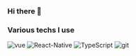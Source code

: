 ### Hi there 👋

<h3>Various techs I use</h3>
<p>
  
  <img alt="vue" src="https://img.shields.io/badge/-Vue-4fc08d?style=flat-square&logo=Vue.js&logoColor=white" />  
  <img alt="React-Native" src="https://img.shields.io/badge/-React--Native-45b8d8?style=flat-square&logo=react&logoColor=white" />
  <img alt="TypeScript" src="https://img.shields.io/badge/-TypeScript-007ACC?style=flat-square&logo=typescript&logoColor=white" />
  <img alt="git" src="https://img.shields.io/badge/-Git-F05032?style=flat-square&logo=git&logoColor=white" />
</p>
<!--
<table>
  <thead align="center">
    <tr border: none;>
      <td><b>🎁 Projects</b></td>
      <td><b>⭐ Stars</b></td>
      <td><b>📚 Forks</b></td>
      <td><b>🛎 Issues</b></td>
      <td><b>📬 Pull requests</b></td>
    </tr>
  </thead>
  <tbody>
    <tr>
      <td><a href="https://github.com/sortidocorps/peek"><b>Peek : Nodejs website screenshot automation tool</b></a></td>
      <td><img alt="Stars" src="https://img.shields.io/github/stars/NicolasBrondin/peek?style=flat-square&labelColor=343b41"/></td>
      <td><img alt="Forks" src="https://img.shields.io/github/forks/NicolasBrondin/peek?style=flat-square&labelColor=343b41"/></td>
      <td><img alt="Issues" src="https://img.shields.io/github/issues/NicolasBrondin/peek?style=flat-square&labelColor=343b41"/></td>
      <td><img alt="Pull Requests" src="https://img.shields.io/github/issues-pr/NicolasBrondin/peek?style=flat-square&labelColor=343b41"/></td>
    </tr>
  </tbody>
</table>


**sortidocorps/sortidocorps** is a ✨ _special_ ✨ repository because its `README.md` (this file) appears on your GitHub profile.

Here are some ideas to get you started:

- 🔭 I’m currently working on ...
- 🌱 I’m currently learning ...
- 👯 I’m looking to collaborate on ...
- 🤔 I’m looking for help with ...
- 💬 Ask me about ...
- 📫 How to reach me: ...
- 😄 Pronouns: ...
- ⚡ Fun fact: ...
-->
